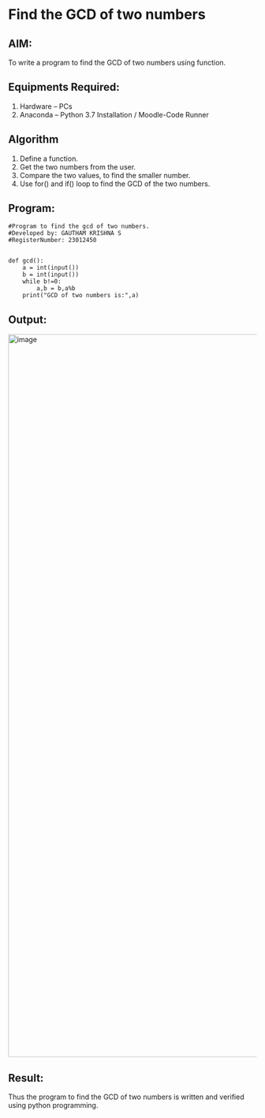 # Find the GCD of two numbers

## AIM:
To write a program to find the GCD of two numbers using function.

## Equipments Required:
1. Hardware – PCs
2. Anaconda – Python 3.7 Installation / Moodle-Code Runner

## Algorithm
1. Define a function.
2. Get the two numbers from the user.
3. Compare the two values, to find the smaller number.
4. Use for() and if() loop to find the GCD of the two numbers.

## Program:
```
#Program to find the gcd of two numbers.
#Developed by: GAUTHAM KRISHNA S    
#RegisterNumber: 23012450


def gcd():
    a = int(input())
    b = int(input())
    while b!=0:
        a,b = b,a%b
    print("GCD of two numbers is:",a)
```

## Output:
<img width="1467" alt="image" src="https://github.com/gauthamkrishna-s/GCD-of-two-numbers/assets/146015011/30a270ee-fcdc-452e-a422-3a5e787b5ffc">



## Result:
Thus the program to find the GCD of two numbers is written and verified using python programming.
